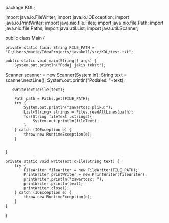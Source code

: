 package KOL;

import java.io.FileWriter;
import java.io.IOException;
import java.io.PrintWriter;
import java.nio.file.Files;
import java.nio.file.Path;
import java.nio.file.Paths;
import java.util.List;
import java.util.Scanner;


public class Main {

    private static final String FILE_PATH = "C:/Users/macie/IdeaProjects/javakol1/src/KOL/test.txt";

    public static void main(String[] args) {
        System.out.println("Podaj jakis tekst");
Scanner scanner = new Scanner(System.in);
String text = scanner.nextLine();
        System.out.println("Podales: "+text);


       swriteTextToFile(text);

        Path path = Paths.get(FILE_PATH);
        try {
            System.out.println("zawartosc pliku:");
            List<String> strings = Files.readAllLines(path);
            for(String fileText :strings){
                System.out.println(fileText);
            }
        } catch (IOException e) {
            throw new RuntimeException(e);
        }


    }

    private static void writeTextToFile(String text) {
        try {
            FileWriter fileWriter = new FileWriter(FILE_PATH);
            PrintWriter printWriter = new PrintWriter(fileWriter);
            printWriter.println("zawartosc: ");
            printWriter.println(text);
            printWriter.close();
        } catch (IOException e) {
            throw new RuntimeException(e);
        }
    }
}
